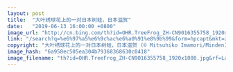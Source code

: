 ```yaml
---
layout: post
title:  "大叶绣球花上的一对日本树蛙，日本滋贺"
date:   "2019-06-13 16:00:00 +0800"
image_url: "http://cn.bing.com/th?id=OHR.TreeFrog_ZH-CN9016355758_1920x1080.jpg&rf=LaDigue_1920x1080.jpg&pid=hp"
link: "/search?q=%e6%97%a5%e6%9c%ac%e6%a0%91%e8%9b%99&form=hpcapt&mkt=zh-cn"
copyright: "大叶绣球花上的一对日本树蛙，日本滋贺 (© Mitsuhiko Imamori/Minden)"
image_hash: "6a958ec505ea304b79368368630c0418"
image_filename: "th?id=OHR.TreeFrog_ZH-CN9016355758_1920x1080.jpg&rf=LaDigue_1920x1080.jpg&pid=hp"
---
```

